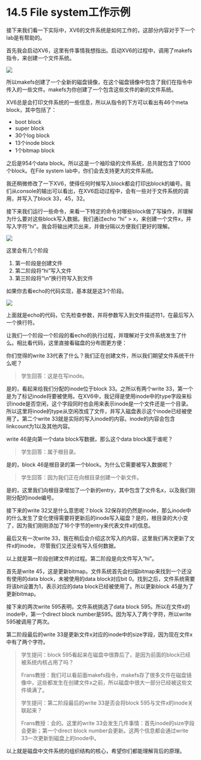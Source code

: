 # 14.5 File system工作示例

接下来我们看一下实际中，XV6的文件系统是如何工作的，这部分内容对于下一个lab是有帮助的。

首先我会启动XV6，这里有件事情我想指出。启动XV6的过程中，调用了makefs指令，来创建一个文件系统。

![](http://cdn.oyjy.top/copydir/2021-06-08-12:16:29--6538208834133119912)

所以makefs创建了一个全新的磁盘镜像，在这个磁盘镜像中包含了我们在指令中传入的一些文件。makefs为你创建了一个包含这些文件的新的文件系统。

XV6总是会打印文件系统的一些信息，所以从指令的下方可以看出有46个meta block，其中包括了：

* boot block
* super block
* 30个log block
* 13个inode block
* 1个bitmap block

之后是954个data block。所以这是一个袖珍级的文件系统，总共就包含了1000个block。在File system lab中，你们会去支持更大的文件系统。

我还稍微修改了一下XV6，使得任何时候写入block都会打印出block的编号。我们从console的输出可以看出，在XV6启动过程中，会有一些对于文件系统的调用，并写入了block 33，45，32。

接下来我们运行一些命令，来看一下特定的命令对哪些block做了写操作，并理解为什么要对这些block写入数据。我们通过echo “hi” &gt; x，来创建一个文件x，并写入字符“hi”。我会将输出拷贝出来，并做分隔以方便我们更好的理解。

![](http://cdn.oyjy.top/copydir/2021-06-08-12:16:29--2308858297413055566)

这里会有几个阶段

1. 第一阶段是创建文件
2. 第二阶段将“hi”写入文件
3. 第三阶段将“\n”换行符写入到文件

如果你去看echo的代码实现，基本就是这3个阶段。

![](http://cdn.oyjy.top/copydir/2021-06-08-12:16:29-2289623467319732570)

上面就是echo的代码，它先检查参数，并将参数写入到文件描述符1，在最后写入一个换行符。

让我们一个阶段一个阶段的看echo的执行过程，并理解对于文件系统发生了什么。相比看代码，这里直接看磁盘的分布图更方便：


你们觉得的write 33代表了什么？我们正在创建文件，所以我们期望文件系统干什么呢？

> 学生回答：这是在写inode。

是的，看起来给我们分配的inode位于block 33。之所以有两个write 33，第一个是为了标记inode将要被使用。在XV6中，我记得是使用inode中的type字段来标识inode是否空闲，这个字段同时也会用来表示inode是一个文件还是一个目录。所以这里将inode的type从空闲改成了文件，并写入磁盘表示这个inode已经被使用了。第二个write 33就是实际的写入inode的内容。inode的内容会包含linkcount为1以及其他内容。

write 46是向第一个data block写数据，那么这个data block属于谁呢？

> 学生回答：属于根目录。

是的，block 46是根目录的第一个block。为什么它需要被写入数据呢？

> 学生回答：因为我们正在向根目录创建一个新文件。

是的，这里我们向根目录增加了一个新的entry，其中包含了文件名x，以及我们刚刚分配的inode编号。

接下来的write 32又是什么意思呢？block 32保存的仍然是inode，那么inode中的什么发生了变化使得需要将更新后的inode写入磁盘？是的，根目录的大小变了，因为我们刚刚添加了16个字节的entry来代表文件x的信息。

最后又有一次write 33，我在稍后会介绍这次写入的内容，这里我们再次更新了文件x的inode， 尽管我们又还没有写入任何数据。

以上就是第一阶段创建文件的过程。第二阶段是向文件写入“hi”。

首先是write 45，这是更新bitmap。文件系统首先会扫描bitmap来找到一个还没有使用的data block，未被使用的data block对应bit 0。找到之后，文件系统需要将该bit设置为1，表示对应的data block已经被使用了。所以更新block 45是为了更新bitmap。

接下来的两次write 595表明，文件系统挑选了data block 595。所以在文件x的inode中，第一个direct block number是595。因为写入了两个字符，所以write 595被调用了两次。

第二阶段最后的write 33是更新文件x对应的inode中的size字段，因为现在文件x中有了两个字符。

> 学生提问：block 595看起来在磁盘中很靠后了，是因为前面的block已经被系统内核占用了吗？
>
> Frans教授：我们可以看前面makefs指令，makefs存了很多文件在磁盘镜像中，这些都发生在创建文件x之前，所以磁盘中很大一部分已经被这些文件填满了。
>
> 学生提问：第二阶段最后的write 33是否会将block 595与文件x的inode关联起来？
>
> Frans教授：会的。这里的write 33会发生几件事情：首先inode的size字段会更新；第一个direct block number会更新。这两个信息都会通过write 33一次更新到磁盘上的inode中。

以上就是磁盘中文件系统的组织结构的核心，希望你们都能理解背后的原理。




